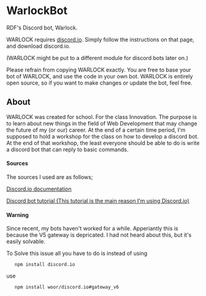 # WarlockBot
RDF's Discord bot, Warlock.

WARLOCK requires [discord.io](https://izy521.gitbooks.io/discord-io/content/).
Simply follow the instructions on that page, and download discord.io.

(WARLOCK might be put to a different module for discord bots later on.)

Please refrain from copying WARLOCK exactly. You are free to base your bot of WARLOCK, and use the code in your own bot. WARLOCK is entirely open source, so if you want to make changes or update the bot, feel free.

## About
WARLOCK was created for school. For the class Innovation. The purpose is to learn about new things in the field of Web Development that may change the future of my (or our) career.
At the end of a certain time period, I'm supposed to hold a workshop for the class on how to develop a discord bot. At the end of that workshop, the least everyone should be able to do is write a discord bot that can reply to basic commands.

#### Sources
The sources I used are as follows;

[Discord.io documentation](https://izy521.gitbooks.io/discord-io/content/)

[Discord bot tutorial (This tutorial is the main reason I'm using Discord.io)](https://medium.com/@renesansz/tutorial-creating-a-simple-discord-bot-9465a2764dc0)

#### Warning

Since recent, my bots haven't worked for a while. Apperiantly this is because the V5 gateway is depricated. I had not heard about this, but it's easily solvable.

To Solve this issue all you have to do is instead of using
 
 ```
    npm install discord.io
 ```
use

 ```
    npm install woor/discord.io#gateway_v6
 ```
